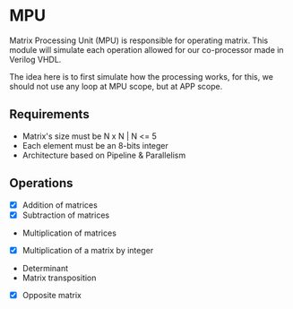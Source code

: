 # MPU

Matrix Processing Unit (MPU) is responsible for operating matrix.
This module will simulate each operation allowed for our co-processor made in Verilog VHDL.

The idea here is to first simulate how the processing works, 
for this, we should not use any loop at MPU scope, but at APP scope.

## Requirements
* Matrix's size must be N x N | N <= 5
* Each element must be an 8-bits integer
* Architecture based on Pipeline & Parallelism

## Operations

* [x] Addition of matrices
* [x] Subtraction of matrices
* Multiplication of matrices
* [x] Multiplication of a matrix by integer
* Determinant
* Matrix transposition
* [x] Opposite matrix